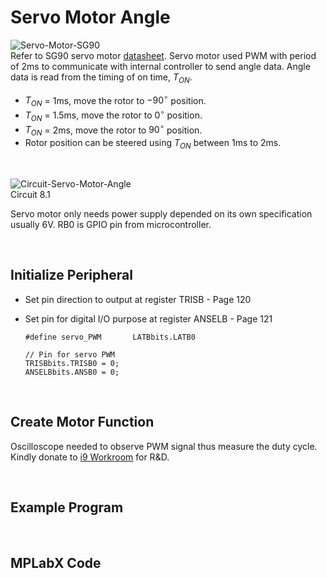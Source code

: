 # Servo Motor Angle

![Servo-Motor-SG90](https://github.com/user-attachments/assets/224cbf88-a894-4aaa-9177-ba7f51ed7456)
<br/>
Refer to SG90 servo motor [datasheet](http://www.ee.ic.ac.uk/pcheung/teaching/DE1_EE/stores/sg90_datasheet.pdf). 
Servo motor used PWM with period of 2ms to communicate with internal controller to send angle data. Angle data is read from the timing of on time, $T_{ON}$.

* $T_{ON}$ = 1ms, move the rotor to $-90^\circ$ position.
* $T_{ON}$ = 1.5ms, move the rotor to $0^\circ$ position.
* $T_{ON}$ = 2ms, move the rotor to $90^\circ$ position.
* Rotor position can be steered using $T_{ON}$ between 1ms to 2ms.
<br/>

![Circuit-Servo-Motor-Angle](https://github.com/user-attachments/assets/d8c74132-e34e-4e30-964f-c6ac0f7dd1dc)
<br/>
Circuit 8.1

Servo motor only needs power supply depended on its own specification usually 6V. RB0 is GPIO pin from microcontroller.
<br/>

<br/>

## Initialize Peripheral

* Set pin direction to output at register TRISB - Page 120
* Set pin for digital I/O purpose at register ANSELB - Page 121

  ```
  #define servo_PWM       LATBbits.LATB0
  ```
  
  ```
  // Pin for servo PWM
  TRISBbits.TRISB0 = 0;
  ANSELBbits.ANSB0 = 0;
  ```
<br/>

## Create Motor Function

Oscilloscope needed to observe PWM signal thus measure the duty cycle. Kindly donate to [i9 Workroom](https://i9workshop.github.io) for R&D.
<br/>

<br/>

## Example Program
<br/>

## MPLabX Code
<br/>
